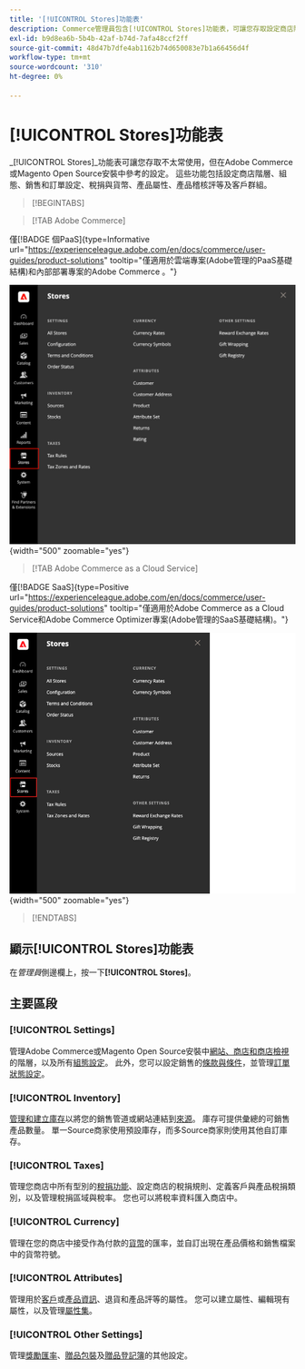 ```yaml
---
title: '[!UICONTROL Stores]功能表'
description: Commerce管理員包含[!UICONTROL Stores]功能表，可讓您存取設定商店階層、設定、詳細目錄、稅捐和屬性的工具。
exl-id: b9d8ea6b-5b4b-42af-b74d-7afa48ccf2ff
source-git-commit: 48d47b7dfe4ab1162b74d650083e7b1a66456d4f
workflow-type: tm+mt
source-wordcount: '310'
ht-degree: 0%

---
```


# [!UICONTROL Stores]功能表

_[!UICONTROL Stores]_功能表可讓您存取不太常使用，但在Adobe Commerce或Magento Open Source安裝中參考的設定。 這些功能包括設定商店階層、組態、銷售和訂單設定、稅捐與貨幣、產品屬性、產品稽核評等及客戶群組。

>[!BEGINTABS]

>[!TAB Adobe Commerce]

僅[!BADGE 個PaaS]{type=Informative url="https://experienceleague.adobe.com/en/docs/commerce/user-guides/product-solutions" tooltip="僅適用於雲端專案(Adobe管理的PaaS基礎結構)和內部部署專案的Adobe Commerce 。"}

![管理員 — 儲存功能表](./assets/stores-menu.png){width="500" zoomable="yes"}

>[!TAB Adobe Commerce as a Cloud Service]

僅[!BADGE SaaS]{type=Positive url="https://experienceleague.adobe.com/en/docs/commerce/user-guides/product-solutions" tooltip="僅適用於Adobe Commerce as a Cloud Service和Adobe Commerce Optimizer專案(Adobe管理的SaaS基礎結構)。"}

![管理員 — 儲存功能表](./assets/stores-menu-accs.png){width="500" zoomable="yes"}

>[!ENDTABS]

## 顯示[!UICONTROL Stores]功能表

在&#x200B;_管理員_&#x200B;側邊欄上，按一下&#x200B;**[!UICONTROL Stores]**。

## 主要區段

### [!UICONTROL Settings]

管理Adobe Commerce或Magento Open Source安裝中[網站、商店和商店檢視](stores.md#store-and-site-structure)的階層，以及所有[組態設定](../configuration-reference/guide-overview.md)。 此外，您可以設定銷售的[條款與條件](terms-and-conditions.md)，並管理[訂單狀態設定](order-status.md#custom-order-status)。

### [!UICONTROL Inventory]

[管理和建立庫存](../inventory-management/introduction.md)以將您的銷售管道或網站連結到[來源](../inventory-management/sources-manage.md)。 庫存可提供彙總的可銷售產品數量。 單一Source商家使用預設庫存，而多Source商家則使用其他自訂庫存。

### [!UICONTROL Taxes]

管理您商店中所有型別的[稅捐功能](taxes.md)、設定商店的稅捐規則、定義客戶與產品稅捐類別，以及管理稅捐區域與稅率。 您也可以將稅率資料匯入商店中。

### [!UICONTROL Currency]

管理在您的商店中接受作為付款的[貨幣](currency.md)的匯率，並自訂出現在產品價格和銷售檔案中的貨幣符號。

### [!UICONTROL Attributes]

管理用於[客戶](../customers/attribute-properties.md)或[產品資訊](../catalog/attribute-product-create.md)、退貨和產品評等的屬性。 您可以建立屬性、編輯現有屬性，以及管理[屬性集](../catalog/attribute-sets.md)。

### [!UICONTROL Other Settings]

管理[獎勵匯率](../merchandising-promotions/reward-exchange-rates.md)、[贈品包裝](cart-configuration.md#gift-wrap)及[贈品登記簿](../merchandising-promotions/gift-registries.md)的其他設定。
